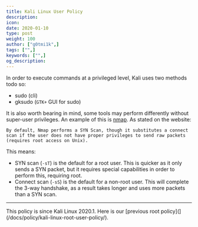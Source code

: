 ```yaml
---
title: Kali Linux User Policy
description:
icon:
date: 2020-01-10
type: post
weight: 100
author: ["g0tmi1k",]
tags: ["",]
keywords: ["",]
og_description:
---
```


In order to execute commands at a privileged level, Kali uses two methods todo so:

- sudo (cli)
- gksudo (`GTK+` GUI for sudo)

It is also worth bearing in mind, some tools may perform differently without super-user privileges. An example of this is [nmap](https://nmap.org/book/man-port-scanning-techniques.html). As stated on the website:

```
By default, Nmap performs a SYN Scan, though it substitutes a connect scan if the user does not have proper privileges to send raw packets (requires root access on Unix).
```

This means:

- SYN scan (`-sT`) is the default for a root user. This is quicker as it only sends a SYN packet, but it requires special capabilities in order to perform this, requiring root.
- Connect scan (`-sS`) is the default for a non-root user. This will complete the 3-way handshake, as a result takes longer and uses more packets than a SYN scan.

- - -

This policy is since Kali Linux 2020.1. Here is our [previous root policy](](/docs/policy/kali-linux-root-user-policy/).
